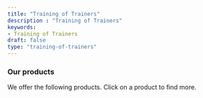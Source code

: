 ```yaml
---
title: "Training of Trainers"
description : "Training of Trainers" 
keywords:
- Training of Trainers
draft: false
type: "training-of-trainers"
---
```


### Our products

We offer the following products. Click on a product to find more.